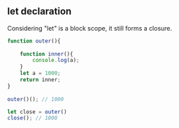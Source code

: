 ## let declaration

Considering "let" is a block scope, it still forms a closure.

```js
function outer(){
    
    function inner(){
        console.log(a);
    }
    let a = 1000;
    return inner; 
}
  
outer()(); // 1000

let close = outer()
close(); // 1000
```

  
